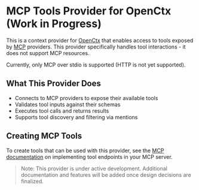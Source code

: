 # MCP Tools Provider for OpenCtx (Work in Progress)

This is a context provider for [OpenCtx](https://openctx.org) that enables access to tools exposed by [MCP](https://modelcontextprotocol.io) providers. This provider specifically handles tool interactions - it does not support MCP resources.

Currently, only MCP over stdio is supported (HTTP is not yet supported).

## What This Provider Does
- Connects to MCP providers to expose their available tools
- Validates tool inputs against their schemas
- Executes tool calls and returns results
- Supports tool discovery and filtering via mentions

## Creating MCP Tools

To create tools that can be used with this provider, see the [MCP documentation](https://modelcontextprotocol.io) on implementing tool endpoints in your MCP server.

> Note: This provider is under active development. Additional documentation and features will be added once design decisions are finalized.